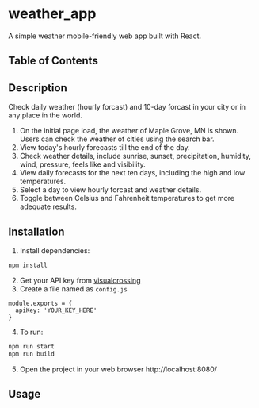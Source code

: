 # weather_app
A simple weather mobile-friendly web app built with React.

## Table of Contents

## Description
Check daily weather (hourly forcast) and 10-day forcast in your city or in any place in the world. 
1. On the initial page load, the weather of Maple Grove, MN is shown. Users can check the weather of cities using the search bar.
2. View today's hourly forecasts till the end of the day.
3. Check weather details, include sunrise, sunset, precipitation, humidity, wind, pressure, feels like and visibility.
4. View daily forecasts for the next ten days, including the high and low temperatures.
5. Select a day to view hourly forcast and weather details.
6. Toggle between Celsius and Fahrenheit temperatures to get more adequate results.
## Installation
1. Install dependencies:
```bash
npm install
```
2. Get your API key from [visualcrossing](https://www.visualcrossing.com/)
3. Create a file named as `config.js`
```
module.exports = {
  apiKey: 'YOUR_KEY_HERE'
}
```
4. To run:
```bash
npm run start
npm run build
```
5. Open the project in your web browser http://localhost:8080/ 
## Usage
